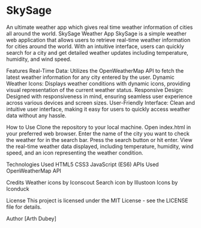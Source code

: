 # SkySage
An ultimate weather app which gives real time weather information of cities all around the world.
SkySage Weather App
SkySage is a simple weather web application that allows users to retrieve real-time weather information for cities around the world. With an intuitive interface, users can quickly search for a city and get detailed weather updates including temperature, humidity, and wind speed.

Features
Real-Time Data: Utilizes the OpenWeatherMap API to fetch the latest weather information for any city entered by the user.
Dynamic Weather Icons: Displays weather conditions with dynamic icons, providing visual representation of the current weather status.
Responsive Design: Designed with responsiveness in mind, ensuring seamless user experience across various devices and screen sizes.
User-Friendly Interface: Clean and intuitive user interface, making it easy for users to quickly access weather data without any hassle.

How to Use
Clone the repository to your local machine.
Open index.html in your preferred web browser.
Enter the name of the city you want to check the weather for in the search bar.
Press the search button or hit enter.
View the real-time weather data displayed, including temperature, humidity, wind speed, and an icon representing the weather condition.

Technologies Used
HTML5
CSS3
JavaScript (ES6)
APIs Used
OpenWeatherMap API

Credits
Weather icons by Iconscout
Search icon by Illustoon
Icons by Iconduck

License
This project is licensed under the MIT License - see the LICENSE file for details.

Author
[Arth Dubey]
